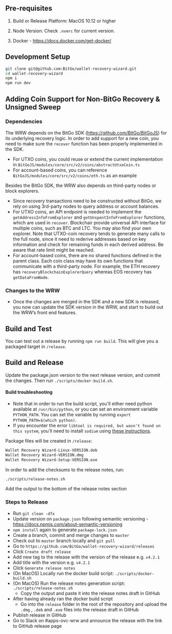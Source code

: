 ## Pre-requisites

1. Build or Release Platform: MacOS 10.12 or higher

2. Node Version: Check `.nvmrc` for current version.

3. Docker - https://docs.docker.com/get-docker/

## Development Setup

```bash
git clone git@github.com:BitGo/wallet-recovery-wizard.git
cd wallet-recovery-wizard
npm i
npm run dev
```

## Adding Coin Support for Non-BitGo Recovery & Unsigned Sweep

### Dependencies

The WRW depends on the BitGo SDK (https://github.com/BitGo/BitGoJS) for its underlying recovery logic. In order to add support for a new coin, you need to make sure the `recover` function has been properly implemented in the SDK.

- For UTXO coins, you could reuse or extend the current implementation in `BitGoJS/modules/core/src/v2/coins/abstractUtxoCoin.ts`
- For account-based coins, you can reference `BitGoJS/modules/core/src/v2/coins/eth.ts` as an example

Besides the BitGo SDK, the WRW also depends on third-party nodes or block explorers.

- Since recovery transactions need to be constructed without BitGo, we rely on using 3rd-party nodes to query address or account balances.
- For UTXO coins, an API endpoint is needed to implement the `getAddressInfoFromExplorer` and `getUnspentInfoFromExplorer` functions, which are used in `recover`. Blockchair provide universal API interface for multiple coins, such as BTC and LTC. You may also find
  your own explorer. Note that UTXO-coin recovery tends to generate many calls to the full node, since it need to rederive addresses based on key information and check for remaining funds in each derived address. Be aware that rate limit might be reached.
- For account-based coins, there are no shared functions defined in the parent class. Each coin class may have its own functions that communicate with a third-party node. For example, the ETH recovery has `recoveryBlockchainExplorerQuery` whereas EOS recovery has `getDataFromNode`.

### Changes to the WRW

- Once the changes are merged in the SDK and a new SDK is released, you now can update the SDK version in the WRW, and start to build out the WRW’s front end features.

## Build and Test

You can test out a release by running `npm run build`. This will give you a packaged target in `/release`.

## Build and Release

Update the package.json version to the next release version, and commit the changes. Then run `./scripts/docker-build.sh`.

#### Build troubleshooting

- Note that in order to run the build script, you'll either need python available at `/usr/bin/python`, or you can set an environment variable `PYTHON_PATH`. You can set the variable by running `export PYTHON_PATH=$(which python)`.
- If you encounter the error `libtool is required, but wasn't found on this system`, you'll need to install `sodium` using [these instructions](https://github.com/paixaop/node-sodium).

Package files will be created in `/release`:

```bash
Wallet Recovery Wizard-Linux-VERSION.deb
Wallet Recovery Wizard-VERSION.dmg
Wallet Recovery Wizard-Setup-VERSION.exe
```

In order to add the checksums to the release notes, run:

```bash
./scripts/release-notes.sh
```

Add the output to the bottom of the release notes section

### Steps to Release

- Run `git clean -dfx`
- Update version on `package.json` following semantic versioning - https://docs.npmjs.com/about-semantic-versioning
- `npm install` again to generate `package-lock.json`
- Create a branch, commit and merge changes to `master`
- Check out to `master` branch locally and `git pull`
- Go to `https://github.com/BitGo/wallet-recovery-wizard/releases`
- Click `Create draft release`
- Add new tag to the release with the version of the release e.g. `v4.2.1`
- Add title with the version e.g. `v4.2.1`
- Click `Generate release notes`
- (On MacOS) Locally run the docker build script: `./scripts/docker-build.sh`
- (On MacOS) Run the release notes generation script: `./scripts/release-notes.sh`
  - Copy the output and paste it into the release notes draft in GitHub
- After having already ran the docker build script
  - Go into the `release` folder in the root of the repository and upload the `.dmg` , `.deb` and `.exe` files into the release draft in GitHub
- Publish release in GitHub
- Go to Slack on #apps-ovc-wrw and announce the release with the link to GitHub release page
